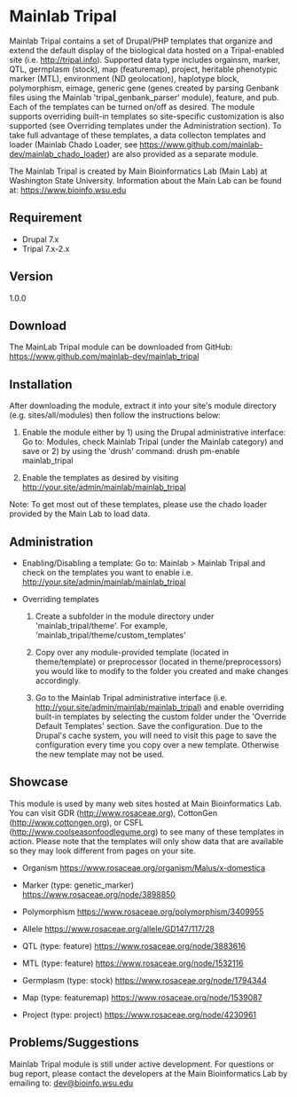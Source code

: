 # Mainlab Tripal
Mainlab Tripal contains a set of Drupal/PHP templates that organize and extend the default 
display of the biological data hosted on a Tripal-enabled site (i.e. http://tripal.info). 
Supported data type includes orgainsm, marker, QTL, germplasm (stock), map 
(featuremap), project, heritable phenotypic marker (MTL), environment (ND geolocation), 
haplotype block, polymorphism, eimage, generic gene (genes created by parsing Genbank 
files using the Mainlab 'tripal_genbank_parser' module), feature, and pub. Each of the 
templates can be turned on/off as desired. The module supports overriding built-in 
templates so site-specific customization is also supported (see Overriding templates under 
the Administration section). To take full advantage of these templates, a data collecton 
templates and loader (Mainlab Chado Loader, see 
https://www.github.com/mainlab-dev/mainlab_chado_loader) are also provided as a 
separate module.

The Mainlab Tripal is created by Main Bioinformatics Lab (Main Lab) at Washington State 
University. Information about the Main Lab can be found at: https://www.bioinfo.wsu.edu
 
## Requirement
 - Drupal 7.x
 - Tripal 7.x-2.x

## Version
1.0.0

## Download
The MainLab Tripal module can be downloaded from GitHub:
https://www.github.com/mainlab-dev/mainlab_tripal

## Installation
After downloading the module, extract it into your site's module directory 
(e.g. sites/all/modules) then follow the instructions below:

1. Enable the module either by 1) using the Drupal administrative interface: 
      Go to: Modules, check Mainlab Tripal (under the Mainlab category) and save 
    or 2) by using the 'drush' command:
      drush pm-enable mainlab_tripal

2. Enable the templates as desired by visiting 
      http://your.site/admin/mainlab/mainlab_tripal

Note: To get most out of these templates, please use the chado loader provided by the
Main Lab to load data.

## Administration
 - Enabling/Disabling a template:
   Go to: Mainlab > Mainlab Tripal and check on the templates you want to enable 
   i.e. http://your.site/admin/mainlab/mainlab_tripal
   
 - Overriding templates
   1. Create a subfolder in the module directory under 'mainlab_tripal/theme'. For example,
       'mainlab_tripal/theme/custom_templates'
       
   2. Copy over any module-provided template (located in theme/template) or preprocessor
       (located in theme/preprocessors) you would like to modify to the 
       folder you created and make changes accordingly.
       
   3. Go to the Mainlab Tripal administrative interface 
       (i.e. http://your.site/admin/mainlab/mainlab_tripal) and enable overriding built-in 
       templates by selecting the custom folder under the 'Override Default Templates' 
       section. Save the configuration. Due to the Drupal's cache system, you will need to 
       visit this page to save the configuration every time you copy over a new template. 
       Otherwise the new template may not be used.
       
## Showcase
This module is used by many web sites hosted at Main Bioinformatics Lab. You can visit 
GDR (http://www.rosaceae.org), CottonGen (http://www.cottongen.org), or CSFL
(http://www.coolseasonfoodlegume.org) to see many of these templates in action. Please
note that the templates will only show data that are available so they may look different 
from pages on your site.

- Organism
   https://www.rosaceae.org/organism/Malus/x-domestica

- Marker (type: genetic_marker)
   https://www.rosaceae.org/node/3898850

- Polymorphism
   https://www.rosaceae.org/polymorphism/3409955
  
- Allele
   https://www.rosaceae.org/allele/GD147/117/28

- QTL (type: feature)
   https://www.rosaceae.org/node/3883616
  
- MTL (type: feature)
   https://www.rosaceae.org/node/1532116

- Germplasm (type: stock)
   https://www.rosaceae.org/node/1794344
  
- Map (type: featuremap)
   https://www.rosaceae.org/node/1539087
 
- Project (type: project)
   https://www.rosaceae.org/node/4230961

## Problems/Suggestions
Mainlab Tripal module is still under active development. For questions or bug report, 
please contact the developers at the Main Bioinformatics Lab by emailing to: 
dev@bioinfo.wsu.edu
